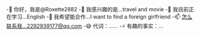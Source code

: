-👋 你好，我是@Roxette2882
-👀 我感兴趣的是...travel and movie
-🌱 我目前正在学习...English
-💞️ 我希望能合作...I want to  find a foreign girlfriend
-📫 怎么联系我...2292939177@qq.com
-😄 代词：......
-⚡ 有趣的事实：...

<!---
Roxette2882/Roxette2882是a ✨ special ✨ 存储库，因为它的“README.md”(此文件)出现在GitHub配置文件中。
您可以单击“预览”链接查看所做的更改。
--->
